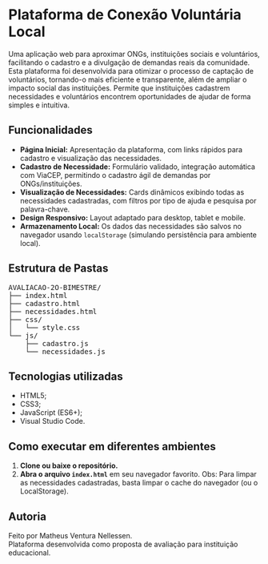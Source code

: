 # Plataforma de Conexão Voluntária Local

Uma aplicação web para aproximar ONGs, instituições sociais e voluntários, facilitando o cadastro e a divulgação de demandas reais da comunidade.
Esta plataforma foi desenvolvida para otimizar o processo de captação de voluntários, tornando-o mais eficiente e transparente, além de ampliar o impacto social das instituições. Permite que instituições cadastrem necessidades e voluntários encontrem oportunidades de ajudar de forma simples e intuitiva.

## Funcionalidades

- **Página Inicial:** Apresentação da plataforma, com links rápidos para cadastro e visualização das necessidades.
- **Cadastro de Necessidade:** Formulário validado, integração automática com ViaCEP, permitindo o cadastro ágil de demandas por ONGs/instituições.
- **Visualização de Necessidades:** Cards dinâmicos exibindo todas as necessidades cadastradas, com filtros por tipo de ajuda e pesquisa por palavra-chave.
- **Design Responsivo:** Layout adaptado para desktop, tablet e mobile.
- **Armazenamento Local:** Os dados das necessidades são salvos no navegador usando `localStorage` (simulando persistência para ambiente local).

## Estrutura de Pastas
<pre>
AVALIACAO-2O-BIMESTRE/
├── index.html
├── cadastro.html
├── necessidades.html
├── css/
│   └── style.css
└── js/
    ├── cadastro.js
    └── necessidades.js
</pre>

## Tecnologias utilizadas

- HTML5;
- CSS3;
- JavaScript (ES6+);
- Visual Studio Code.

## Como executar em diferentes ambientes

1. **Clone ou baixe o repositório.**
2. **Abra o arquivo `index.html`** em seu navegador favorito.
Obs: Para limpar as necessidades cadastradas, basta limpar o cache do navegador (ou o LocalStorage).


## Autoria

Feito por Matheus Ventura Nellessen.  
Plataforma desenvolvida como proposta de avaliação para instituição educacional.
